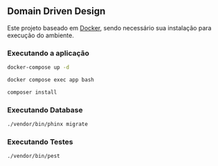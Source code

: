 ## Domain Driven Design

Este projeto baseado em [Docker](https://www.docker.com/), sendo necessário sua instalação para execução do ambiente.

### Executando a aplicação
```bash
docker-compose up -d
```

```bash
docker compose exec app bash
```

```bash
composer install
```

### Executando Database
```bash
./vendor/bin/phinx migrate
```

### Executando Testes
```bash
./vendor/bin/pest
```